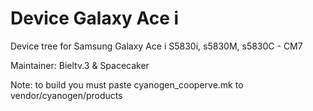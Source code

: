 Device Galaxy Ace i
===================

Device tree for Samsung Galaxy Ace i S5830i, s5830M, s5830C - CM7

Maintainer: Bieltv.3 & Spacecaker

Note: to build you must paste cyanogen_cooperve.mk to vendor/cyanogen/products
